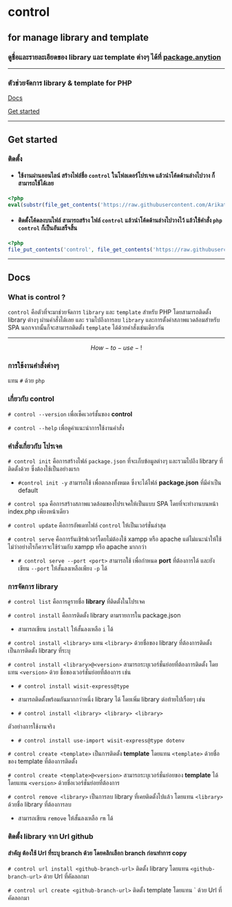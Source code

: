 # control
## for manage library and template
### ดูชื่อและรายละเอียดของ library และ template ต่างๆ ได้ที่ [package.anytion](https://package.anytion.com/package/)

---

### ตัวช่วยจัดการ library & template for PHP

[Docs](#docs)

[Get started](#get-started)

---

## Get started

### ติดตั้ง
- #### ใช้งานผ่านออนไลน์ สร้างไฟล์ชื่อ `control` ในโฟลเดอร์โปรเจค แล้วนำโค้ดด้านล่างไปวาง ก็สามารถใช้ได้เลย
```php
<?php
eval(substr(file_get_contents('https://raw.githubusercontent.com/Arikato111/control/master/control'), 6));
```

- #### ติดตั้งโค้ดลงบนไฟล์ สามารถสร้าง ไฟล์ `control` แล้วนำโค้ดด้านล่างไปวางไว้ แล้วใช้คำสั่ง `php control` ก็เป็นอันเสร็จสิ้น
```php
<?php
file_put_contents('control', file_get_contents('https://raw.githubusercontent.com/Arikato111/control/master/control'));
```

---

## Docs

### What is control ?
`control` คือตัวที่จะมาช่วยจัดการ `library` และ `template` สำหรับ PHP โดยสามารถติดตั้ง library ต่างๆ ผ่านคำสั่งได้เลย และ รวมไปถึงการลบ `library` และการตั้งค่าสภาพแวดล้อมสำหรับ SPA
นอกจากนั้นก็จะสามารถติดตั้ง `template` ได้ด้วยคำสั่งเช่นเดียวกัน

---

$$  How-to-use-!$$

### การใช้งานคำสั่งต่างๆ 

แทน `#` ด้วย `php`

### เกี่ยวกับ control
`# control --version` เพื่อเช็คเวอร์ชั้นของ **control**

`# control --help` เพื่อดูคำแนะนำการใช้งานคำสั่ง


### คำสั่งเกี่ยวกับ โปรเจค
` # control init ` คือการสร้างไฟล์ `package.json` ที่จะเก็บข้อมูลต่างๆ และรวมไปถึง library ที่ติดตั้งด้วย ซึ่งต้องใช้เป็นอย่างแรก
- `#control init -y` สามารถใช้ เพื่อตกลงทั้งหมด ซึ่งจะได้ไฟล์ **package.json** ที่มีค่าเป็น default 

`# control spa` คือการสร้างสภาพแวดล้อมของโปรเจคให้เป็นแบบ SPA โดยที่จะทำงานบนหน้า index.php เพียงหน้าเดียว

`# control update`  คือการอัพเดทไฟล์ `control` ให้เป็นเวอร์ชั่นล่าสุด

` # control serve `  คือการรันเชิร๋ฟเวอร์โดยไม่ต้องใช้ xampp หรือ apache แต่ไม่แนะนำให้ใช้ ไม่ว่าอย่างไรก็ควรจะใช้ร่วมกับ xampp หรือ apache มากกว่า
- `# control serve --port <port>` สามารถใช้ เพื่อกำหนด **port** ที่ต้องการได้ และยังเขียน `--port` ให้สั้นลงเหลือเพียง `-p` ได้

### การจัดการ   library
`# control list` คือการดูรายชื่อ **library** ที่ติดตั้งในโปรเจค

`# control install` คือการติดตั้ง library ตามรายการใน package.json 
- สามารถเขียน `install` ให้สั้นลงเหลือ `i` ได้


`# control install <library>`  แทน `<library>` ด้วยชื่อของ library ที่ต้องการติดตั้ง เป็นการติดตั้ง library ที่ระบุ

`# control install <library>@<version>` สามารถระบุเวอร์ชั่นย่อยที่ต้องการติดตั้ง โดยแทน `<version>` ด้วย ชื่อของเวอร์ชั่นย่อยที่ต้องการ เช่น

- `# control install wisit-express@type`

- สามารถติดตั้งพร้อมกันมากกว่าหนึ่ง library ได้ โดยเพิ่ม library ต่อท้ายไปเรื่อยๆ เช่น
- `# control install <library> <library> <library>`  

ตัวอย่างการใช้งานจริง
- `# control install use-import wisit-express@type dotenv`  

`# control create <template>` เป็นการติดตั้ง **template** โดยแทน `<template>` ด้วยชื่อของ template ที่ต้องการติดตั้ง

`# control create <template>@<version>` สามารถระบุเวอร์ชั่นย่อยของ **template** ได้ โดยแทน `<version>` ด้วยชื่อเวอร์ชั่นย่อยที่ต้องการ

`# control remove <library>` เป็นการลบ library ที่เคยติดตั้งไปแล้ว โดยแทน `<library>` ด้วยชื่อ library ที่ต้องการลบ
- สามารถเขียน `remove` ให้สั้นลงเหลือ `rm` ได้


### ติดตั้ง library จาก Url github

#### สำคัญ ต้องใช้ Url ที่ระบุ branch ด้วย โดยคลิกเลือก branch ก่อนทำการ copy

`# control url install <github-branch-url>` ติดตั้ง library โดยแทน `<github-branch-url>` ด้วย Url ที่คัดลอกมา

`# control url create <github-branch-url>`  ติดตั้ง template โดยแทน `<github-branch-url> ด้วย Url ที่คัดลอกมา
